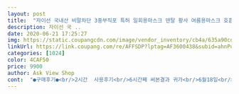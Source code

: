 ```yaml
---
layout: post 
title:  "자이선 국내산 비말차단 3중부직포 특허 일회용마스크 덴탈 황사 여름용마스크 호흡 편한, 1세트, 10매" 
description: 자이선 국 ..
date: 2020-06-21 17:25:27 
img: https://static.coupangcdn.com/image/vendor_inventory/cb4a/635a90cdc78ddccee65331cdc265772048798f3e640d72ee8bde32f604b2.jpg 
linkUrl: https://link.coupang.com/re/AFFSDP?lptag=AF3600438&subid=ahnPublicAsk&pageKey=1637250900&itemId=2792320036&vendorItemId=70690291362&traceid=V0-113-0f146fe67aa696c2 
categories: [1024] 
color: 4CAF50 
price: 9900 
author: Ask View Shop 
cont:  "●구매후기●<br/>2시간  사용후기<br/>6시간째 써본결과 귀가<br/>6월18일<br/>6윌15일<br/>kf94.<br/>80보다 숨쉬기좋으니까<br/>KF94처럼 잘생기고 안면 밀착력도 좋은것이 덴탈 마스크 만큼이나 숨쉬기가 편하네요... <br/>우리 각시랑 같이 사용 해야 겠네요,,,<br/>ㅋㅋ요구사항 많네요  마스크에 여유가 생기니 이제 시원한걸기준으로 패션적으로 신경쓰게되네요<br/>가격도 조금  내려주시면 감사하겠습니다<br/>개인적으로 저는 진베이지색 밀크커피색을 좋아해요<br/>계속 사용해야되니  가격은 꼭 부탁드려요<br/>고딩 낼모레학교가는데 더위땜시 심란시럽네요<br/>교실안에서 덥지않데요<br/>그 마스크 편하냐고ㅋㅋ<br/>그래도 다른마스크보다  큰편이니 정 없으면  한번착용해보시구요<br/>그렇다고 이제품보다 시원한것도  아니고 사이즈도 조금 더 작고.<br/>.<br/> 여튼 이것저것 다 비교해 본 결과 이 제품이 젤 좋아요  좀 비싸서불만인거죠<br/>근데 화면에서 보이는강호동씨 얼구리 많이 커보이잖아요 이상민씨정도크기는 괜찮으나  깅호동씨  얼굴 크기는 좀 타이트 할 수도있을거같아요<br/>근데도 덥고 답답하다고,<br/>너무 싫다  마스크 흑흑<br/>다시 좀 더 몇일 사용해보고 다시 후기남겨야겠어요ㅜ<br/>답답해서 마스크큰거<br/>더 구매하러 왔다가 들려가요<br/>더운곳에선 뭘 착용해도  다 습하네요ㅜ<br/>더울땐 주름마스크들 들숨날숨할때 코에입에붙는거아시죠?으잇<br/>더위에 건강하시고<br/>또  처음에  한 10분  얼굴닿는 테두리가 따갑다가  괜찮아졌지만 덥다느낄땐 다시 좀 따가워요<br/>마스크는 집에 넘치듯 많은데  얇고 비말도 막아주면서<br/>많이 얇지않은데도 숨쉬기 답답하지않으네요<br/>말할때 입술이 닿지안아  말하기 편하지만  더운곳에선 습해서  송글송글  인중에  이슬 맺혀요<br/>바랩입니다<br/>배송도빠르고<br/>보기에는 얇아보이고 고급져보이고 견고하니<br/>보기흉한데ᆢ<br/>블랙도 만들어주세요<br/>블랙도 부탁드려봅니다<br/>비말이라그런지 숨쉬기편하고<br/>사이즈가 가로세로 여유있어<br/>사이즈도  좋구 고1남자애  큰얼굴도 너무 작은얼굴도  아닌데 작은쪽에 속하지만 편하니좋데요<br/>산들바람부는 곳에서  착용하고있으면  쾌적하고 아주좋죠<br/>숨쉬기ㆍ말하는거 마스크들 중  제일 좋으네요<br/>숨쉬기편하네요<br/>스마트폰케이블단선방지걸어서 사용하시면 아프지안을거에요<br/>스트레스야진짜》》》》》》으잇<br/>시원하게 사용하면 따갑지않구요<br/>싼티나는 덴탈마스크에 비교하면 안되는 상품이구요<br/>써본결과 강추입니다<br/>아힘들다 이눔에  마스크들》》》》<br/>아니래요 너무 답답하고 힘들데요  실내라 시원하거든요<br/>아들애 학교에서 사용해본 후  물어보고 다시  후기 남길께요<br/>아프지않고 편합니다<br/>애가 몇일 착용하며  실외운동으로 착용해보고 좋다해요 그동안 사용한것중 젤 좋다네요<br/>어띻게든 시원한거 갖고싶어서 마스크땜시 별짖을 다하고 다니네요^^<br/>얼굴 너무 작은얼굴은  귀고리를 엑스자로 해서  착용하면 맞구요<br/>얼굴은보통인데<br/>에휴<br/> -<br/> -얼굴큰게 뭔죄라구  마스크구매하기도 힘들게ㅜ<br/>여름용으로  이제 추천할께요<br/>연예인마스크도 좋은데 비싼데다  남자애라  조심성없어서 너무 약해서 하루나 이틀겨우 사용하고  비말땜시도 불안하구<br/>오늘은 검진센타  데스크에 앉아계신 여성분 마스크가 견고하고 이뻐서 물어보았어요<br/>요게 딱이네요  견고하고튼튼하면서 숨쉬기 쾌적하고<br/>운전하며  차안 더운곳에선  에어컨바람없이 무지덥고<br/>이 마스크 시원하다고 말은해주었지만 kf94아니라서.<br/>.<br/><br/>이런 입체디자인 더 얇은것도 있어요<br/>입체디자인 이쁘고  사이즈커서 좋구  말할때 진짜펀하고 냄새없고  피부에  닿는 느낌 괜찮고  공간이 넓어 말할때 아주 편해요<br/>잠깐만썼다 벗어도<br/>재구매 할게요<br/>저두 몇일 더 사용해보니 좋은거같아요<br/>제발 가라 코로나야  멀리 떠나주라 제발<br/>좀 더 제대로 착용 해본 후 다시 후기남길께요<br/>좀더 가격이 착해졌음<br/>진짜 얇아요  퀄리티있어보이진않아요 너무 얇으니까<br/>착용감 숨쉬기가  좋다 않좋다 딱 정확히 말하기가<br/>참 갖고싶다 욕심난다 할만큼 이뻣거든요ㅎ<br/>찾으러 여러마스크<br/>코로나 전엔 황사마스크도 착용안하고  다녔는데<br/>쾌적하고 얇은 숨쉬기편한 하면서  뽀다구나는 이쁜 입체형 마스크  같아 구매했는데 잘 한거같아요<br/>큰얼굴 아빠도 사이즈 좋다니 말 다했죠뭐ㅋㅋ<br/>하얀색 질리고 학생들은 블랙ㆍ연회색을 좋아해요^^<br/>하얀색질감과 느낌,디자인이 퀄리티있어보여요<br/>학교에  이것만 착용하고가네요<br/>헷갈리네요<br/>흰색상은 화장이 얼룩져<br/>" 
---
```

